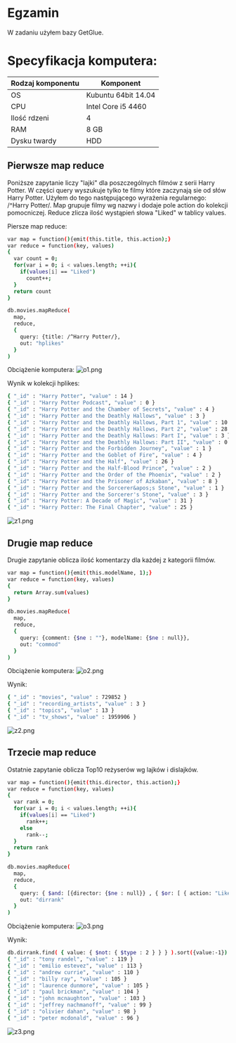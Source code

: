 # Egzamin
W zadaniu użyłem bazy GetGlue.

# Specyfikacja komputera:
| Rodzaj komponentu     | Komponent                       |
|-----------------------|---------------------------------|
| OS                    | Kubuntu 64bit 14.04             |
| CPU                   | Intel Core i5 4460              |
| Ilość rdzeni          | 4                               |
| RAM                   | 8 GB                            |
| Dysku twardy          | HDD                             |


## Pierwsze map reduce
Poniższe zapytanie liczy "lajki" dla poszczególnych filmów z serii Harry Potter.
W części query wyszukuje tylko te filmy które zaczynają sie od słów Harry Potter.
Użyłem do tego następującego wyrażenia regularnego: /^Harry Potter/.
Map grupuje filmy wg nazwy i dodaje pole action do kolekcji pomocniczej.
Reduce zlicza ilość wystąpień słowa "Liked" w tablicy values.

Piersze map reduce:
```sh
var map = function(){emit(this.title, this.action);}
var reduce = function(key, values)
{
  var count = 0;
  for(var i = 0; i < values.length; ++i){
    if(values[i] == "Liked")
      count++;
  }
  return count
}

db.movies.mapReduce(
  map,
  reduce,
  {
    query: {title: /^Harry Potter/},
    out: "hplikes"
  }
)
```
Obciążenie komputera:
![o1.png](https://raw.githubusercontent.com/alatoszewski/nosql-egzamin/master/o1.png)


Wynik w kolekcji hplikes:
```sh
{ "_id" : "Harry Potter", "value" : 14 }
{ "_id" : "Harry Potter Podcast", "value" : 0 }
{ "_id" : "Harry Potter and the Chamber of Secrets", "value" : 4 }
{ "_id" : "Harry Potter and the Deathly Hallows", "value" : 3 }
{ "_id" : "Harry Potter and the Deathly Hallows, Part 1", "value" : 10 }
{ "_id" : "Harry Potter and the Deathly Hallows, Part 2", "value" : 28 }
{ "_id" : "Harry Potter and the Deathly Hallows: Part I", "value" : 3 }
{ "_id" : "Harry Potter and the Deathly Hallows: Part II", "value" : 0 }
{ "_id" : "Harry Potter and the Forbidden Journey", "value" : 1 }
{ "_id" : "Harry Potter and the Goblet of Fire", "value" : 4 }
{ "_id" : "Harry Potter and the Half", "value" : 26 }
{ "_id" : "Harry Potter and the Half-Blood Prince", "value" : 2 }
{ "_id" : "Harry Potter and the Order of the Phoenix", "value" : 2 }
{ "_id" : "Harry Potter and the Prisoner of Azkaban", "value" : 8 }
{ "_id" : "Harry Potter and the Sorcerer&apos;s Stone", "value" : 1 }
{ "_id" : "Harry Potter and the Sorcerer's Stone", "value" : 3 }
{ "_id" : "Harry Potter: A Decade of Magic", "value" : 31 }
{ "_id" : "Harry Potter: The Final Chapter", "value" : 25 }
```
![z1.png](https://raw.githubusercontent.com/alatoszewski/nosql-egzamin/master/z1.png)


## Drugie map reduce
Drugie zapytanie oblicza ilość komentarzy dla każdej z kategorii filmów.
```sh
var map = function(){emit(this.modelName, 1);}
var reduce = function(key, values)
{
  return Array.sum(values)
}

db.movies.mapReduce(
  map,
  reduce,
  {
    query: {comment: {$ne : ""}, modelName: {$ne : null}},
    out: "commod"
  }
)
```
Obciążenie komputera:
![o2.png](https://raw.githubusercontent.com/alatoszewski/nosql-egzamin/master/o2.png)


Wynik:
```sh
{ "_id" : "movies", "value" : 729852 }
{ "_id" : "recording_artists", "value" : 3 }
{ "_id" : "topics", "value" : 13 }
{ "_id" : "tv_shows", "value" : 1959906 }
```
![z2.png](https://raw.githubusercontent.com/alatoszewski/nosql-egzamin/master/z2.png)


## Trzecie map reduce
Ostatnie zapytanie oblicza Top10 reżyserów wg lajków i dislajków.
```sh
var map = function(){emit(this.director, this.action);}
var reduce = function(key, values)
{
  var rank = 0;
  for(var i = 0; i < values.length; ++i){
    if(values[i] == "Liked")
      rank++;
    else
      rank--;
  }
  return rank
}

db.movies.mapReduce(
  map,
  reduce,
  {
    query: { $and: [{director: {$ne : null}} , { $or: [ { action: "Liked" }, { action: "Disliked" } ]}]},
    out: "dirrank"
  }
)
```
Obciążenie komputera:
![o3.png](https://raw.githubusercontent.com/alatoszewski/nosql-egzamin/master/o3.png)


Wynik:
```sh
db.dirrank.find( { value: { $not: { $type : 2 } } } ).sort({value:-1}).limit(10)//dokumenty z value nie bedacym stringiem
{ "_id" : "tony randel", "value" : 119 }
{ "_id" : "emilio estevez", "value" : 113 }
{ "_id" : "andrew currie", "value" : 110 }
{ "_id" : "billy ray", "value" : 105 }
{ "_id" : "laurence dunmore", "value" : 105 }
{ "_id" : "paul brickman", "value" : 104 }
{ "_id" : "john mcnaughton", "value" : 103 }
{ "_id" : "jeffrey nachmanoff", "value" : 99 }
{ "_id" : "olivier dahan", "value" : 98 }
{ "_id" : "peter mcdonald", "value" : 96 }
```
![z3.png](https://raw.githubusercontent.com/alatoszewski/nosql-egzamin/master/z3.png)

